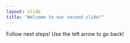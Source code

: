 ```yaml
---
layout: slide
title: "Welcome to our second slide!"
---
```

Follow next steps!
Use the left arrow to go back!
